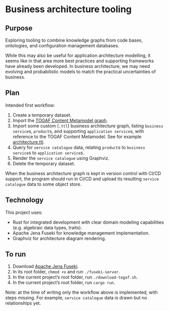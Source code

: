 # Business architecture tooling

## Purpose

Exploring tooling to combine knowledge graphs from code bases, ontologies, and configuration management databases.

While this may also be useful for application architecture modelling, it seems like in that area more best practices and supporting frameworks have already been developed. In business architecture, we may need evolving and probabilistic models to match the practical uncertainties of business.

## Plan

Intended first workflow:

1. Create a temporary dataset.
2. Import the [TOGAF Content Metamodel graph](https://www.researchgate.net/publication/220708864_Towards_the_Formalisation_of_the_TOGAF_Content_Metamodel_using_Ontologies).
3. Import some custom (`.ttl`) business architecture graph, listing `business service`s, `product`s, and supporting `application service`s, with reference to the TOGAF Content Metamodel. See for example [architecture.ttl](architecture.ttl).
4. Query for `service catalogue` data, relating `product`s to `business service`s to `application service`s.
5. Render the `service catalogue` using Graphviz.
6. Delete the temporary dataset.

When the business architecture graph is kept in version control with CI/CD support, the program should run in CI/CD and upload its resulting `service catalogue` data to some object store.

## Technology

This project uses:

- Rust for integrated development with clear domain modeling capabilities (e.g. algebraic data types, traits).
- Apache Jena Fuseki for knowledge management implementation.
- Graphviz for architecture diagram rendering.

## To run

1. Download [Apache Jena Fuseki](https://jena.apache.org/download/).
2. In its root folder, `chmod +x` and run `./fuseki-server`.
3. In the current project’s root folder, run `./download-togaf.sh`.
4. In the current project’s root folder, run `cargo run`.

Note: at the time of writing only the workflow above is implemented, with steps missing. For example, `service catalogue` data is drawn but no relationships yet.